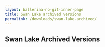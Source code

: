 ```yaml
---
layout: ballerina-no-git-inner-page
title: Swan Lake archived versions
permalink: /downloads/swan-lake-archived/
---
```

<script src="{{ "/js/download/swan_lake_archived_download.js" | prepend: site.baseurl }}"></script>
<link rel="stylesheet" href="/css/download-page.css" />
<div class="row cBallerina-io-Gray-row">
    <div class="container">
        <!-- <div class="cBallerina-archived-breadcrumbs">
            <div role="navigation" aria-label="breadcrumbs navigation">
                <ul class="wy-breadcrumbs" id="breadcrumb-list" >
                    <li><a href="/">Home</a> »</li>
                    <li><a href="/downloads">Downloads</a> »</li>
                    <li>Archived Versions</li>
                </ul>
            </div>
        </div> -->
        <div class="col-xs-12 col-sm-16 col-md-12 col-lg-12">
            <div class="cStandaloneInstallers" id="archived-versions">
                <h2>Swan Lake Archived Versions</h2>
                <!--<div class="cInstallers" style="height:150px">--> 
                <!--<h3 class="release-version">swan-lake-preview6</h3>
<div class="releases-row">
    <div class="col-xs-12 col-sm-16 col-md-6 col-lg-6 cLeftTable">-->

<!--This is an internal-only release.

</div>

<div class="clearfix"></div>
</div>
            </div>            
        </div>
    </div>
</div>
<style>
li.cVersionItem  {display: none !important;  }
</style>-->

